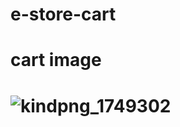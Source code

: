 # e-store-cart
# cart image
# ![kindpng_1749302](https://user-images.githubusercontent.com/93871805/155527444-9aa274a8-4332-4b84-a18e-b0cbcc4e0275.png)
